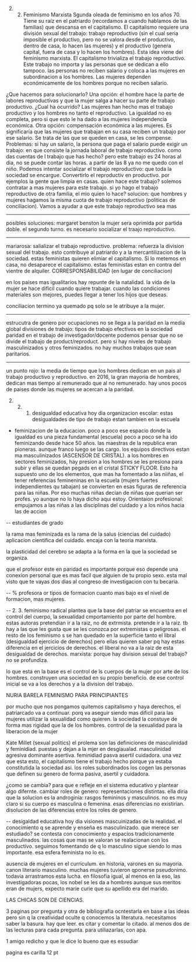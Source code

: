 2. 2. Feminismo Marxista
Sgunda oleada de feminismo en los años 70. Tiene su raíz en el patriardo (recordamos a cuando hablamos de las familias) que descansa en el capitalismo. El capitalismo requiere una división sexual del trabajo: trabajo reproductivo (sin el cual seria imposible el productivo, pero no se valora desde el productivo, dentro de casa, lo hacen las mujeres) y el productivo (genera capital, fuera de casa y lo hacen los hombres). Esta idea viene del feminismo marxista. El capitalismo trivializa el trabajo reproductivo. Este trabajo no importa y las personas que se dedican a ello tampoco. las personas no reciben salario y coloca a las mujeres en subordinacion a los hombres. Las mujeres dependen económicamente de los hombres porque no reciben salario.

¿Que hacemos para solucionarlo? Una opción: el hombre hace la parte de labores reproductivas y que la mujer salga a hacer su parte de trabajo productivo. ¿Cual ha ocurrido? Las mujeres han hecho mas el trabajo productivo y los hombres no tanto el reproductivo. La igualdad no es completa, pero si que esto le ha dado a las mujeres independencia económica. Otra opción: compensación económica a las mujeres. Es significaría que las mujeres que trabajan en su casa reciben un trabajo por ese salario. Se trata de las que se queden en casa, se les compense. Problemas: si hay un salario, la persona que paga el salario puede exigir un trabajo: en que consiste la jornada laboral de trabajo reproductivo. como das cuentas de l trabajo que has hecho? pero este trabajo es 24 horas al dia, no se puede contar las horas. a partir de las 8 ya no me quedo con el niño. Podemos intentar socializar el trabajo reproductivo: que toda la sociedad se encargue. Convertirlo el reproductiv en productivo. por ejemplos la gente que limpia en casas. quien hace este trabajo? solemos contratar a mas mujeres para este trabajo. si yo hago el trabajo reproductivo de otra familia, el mio quien lo hace? solucion: que hombres y mujeres hagamos la misma cuota de trabajo reproductivo (politicas de conciliacion). Vamos a ayudar a que este trabajo reproductivo sea mas

----
posibles soluciones: margaret benston la mujer sera oprimida por partida doble. el segundo turno. es necesario socializar el traajo reproductivo.

---
mariarosa: salializar el trabajo reproductivo. problema: refuerza la division sexual del trabajo. esto contribuye al patriardo y a la mercantilizacion de la sociedad. estas feministas quieren elimiar el capitalismo. Si lo metemos en casa, no desaparece el capitalismo. estas feministas estan en contra del vientre de alquiler. CORRESPONSABILIDAD (en lugar de conciliacion)

en los paises mas igualitarios hay repunte de la natalidad. la vida de la mujer se hace dificil cuando quiere trabajar. cuando las condiciones materiales son mejores, puedes llegar a tener los hijos que deseas.

conciliacion termino ya quemado pq solo se le atribuye a la mujer.

---
estrucutra de genero por ocupaciones
no se llega a la paridad en la media global
divisiones de trabajo: tipos de trabajo efectivos en la sociedad
paridad en el trabajo de investigador/docente
podemos pensar que no se divide el trabajo de product/reproduct. pero si hay niveles de trabajo masculinizados y otros feminizados. no hay muchos trabajos que sean paritarios. 

----
un punto rojo: la media de tiempo que los hombres dedican en un pais al trabajo productivo y reproductivo. en 2016, la gran mayoria de hombres, dedican mas tiempo al remunerado que al no remunerado. hay unos pocos de paises donde las mujeres se acercan a la paridad. 

2. 2. 1. desigualdad educativa hoy dia
organizacion escolar: estas desigualdades de tipo de trabajo estan tambien en la escuela
- feminizacion de la educacion. poco a poco ese espacio donde la igualdad es una pieza fundamental (escuela) poco a poco se ha ido feminizando desde hace 50 años. las maestras de la republica eran pioneras. aunque franco luego se las cargo. los equipos directivos estan ma masculinizados (ASCENSOR DE CRISTAL). a los hombres en sectores feminizados, hay presion a los hombres se les presiona para subir y ellas se quedan pegads en el cristal STICKY FLOOR. Esto ha supuesto uno de los elementos, que mas ha fomentado a las niiñas, el tener referencias femineninas en la escuela (mujers fuertes independientes qu tabajan) se convierten en esas figuras de referencia para las niñas. Por eso muchas niñas decian de niñas que querian ser profes. yo aunque no lo haya dicho aqui estoy.
Orientaion profesional: empujamos a las niñas a las disciplinas del cuidado y a los niños hacia las de accion

--
estudiantes de grado

la rama mas feminizada es la rama de la salus (ciencias del cuidado) aplicacion cientifica del cuidado. encaja con la teoria marxista.

la plasticidad del cerebro se adapta a la forma en la que la sociedad se organiza.

que el profesor este en paridad es importante porque eso depende una conexion personal que es mas facil que alguien de tu propio sexo. esta mal visto que te vayas dos dias al congreso de investigacion con tu becaria. 

--
% profesora or tipos de formacion
cuanto mas bajo es el nivel de formacion, mas mujeres.

--
2. 3. feminismo radical
plantea que la base del patriar se encuentra en el control del cuerpo, la sexualidad cmportamiento por parte del hombre. estas autoras pretendian ir a la raiz, no de extrmista. pretende ir a la raiz. tb hay a las que les gusta que se les conozca por extremistas o peligrosas. el resto de los feminismo s se han quedado en la superficie tanto el libral (desigualdad ejercicio de derechos) pero ellas quieren saber pq hay estas diferencia en el jercicios de derechos. el liberal no va a la raiz de esta desigualdad de derechos. marxista: porque hay division sexual del trabajo? no se profundiza.

lo que esta en la base es el control de ls cuerpos de la mujer por arte de los hombres. construyen una sociedad en su propio beneficio. de ese control inicial se va a los derechos y a la division del trabajo.

NURIA BARELA FEMINISMO PARA PRINCIPIANTES

por mucho que nos pongamos quitemos capitalismo y haya derechos, el patriarcado va a continuar. porq va aseguir siendo mas dificil para las mujeres utilizar la sexualidad como quieren. la sociedad la constuye de forma mas rigidad que la de los hombres. control de la sexualidad para la liberacion de la mujer

Kate Millet (sexual politics) el prolema son las definiciones de masculinidad y feminidiad. puestas y dejan a la mjer en desgiaualad. masculinidad agresiva dominante asertiva. feminidiad pasva asertil cuidadora. una vez que esta esto, el capitalismo tiene el trabajo hecho porque ya estaba constitutida la sociedad asi. los roles subordinados los cogen las personas que definen su genero de forma pasiva, asertil y cuidadora.

¿como se cambia? para que e refleje en el sistema educativo y plantear algo difernte. cambiar roles de genero: representaciones distintas. ella diria que la solucion es la androginia: rasgos femininos y masculinos. no es muy claro si su cuerpo es masculina o femenina. esas diferencias no existirian. disolucion de las diferencias entre los roles de genero.

--
desigaldad educativa hoy dia
visiones mascuinizadas de la realidad. el conocimiento q se aprende y enseña es masculinizado. que merece ser estudiado? se contesta con conocimiento y espacios tradicionamente masculinados. las cosas que mas se valoran se realacionan con los productivo. seguimos fomentando de q lo masculino sigue siendo lo mas importante. esa esfera feminista no lo es. 

ausencia de mujeres en el curriculum. en historia, varones en su mayoria. canon literario masculino. muchas mujeres tuvieron qponerse pseudonimo. todavia arrastramos esta lucha. en filosofia igual, al menos en la eso, las investigadoras pocas, los nobel se les da a hombres aunque sus meritos eran de mujers, expecto marie curie que su apellido era del marido. 

LAS CHICAS SON DE CIENCIAS.

3 paginas por pregunta y otra de bibliografia
ocntestarla en base a las ideas pero sin q la creatividad oculte q conocemos la literatura. necesitamos saber la basura. hay que leer. es citar y comentar lo citado. al menos dos de las lecturas para cada pregunta. para utiliazarlas, con apa. 

1 amigo redicho y que le dice lo bueno que es essudiar

pagina es carilla 12 pt 
 